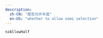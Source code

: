 ```yaml
---
description:
  zh-CN: "是否允许半选"
  en-US: "whether to allow semi selection"
---
```


```html
nzAllowHalf
```
